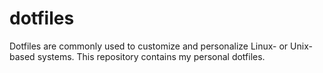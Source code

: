 # dotfiles
Dotfiles are commonly used to customize and personalize Linux- or Unix-based systems. This repository contains my personal dotfiles.
